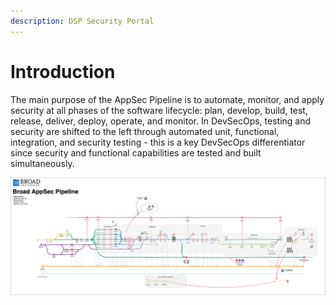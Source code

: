 ```yaml
---
description: DSP Security Portal
---
```


# Introduction

The main purpose of the AppSec Pipeline is to automate, monitor, and apply security at all phases of the software lifecycle: plan, develop, build, test, release, deliver, deploy, operate, and monitor. In DevSecOps, testing and security are shifted to the left through automated unit, functional, integration, and security testing - this is a key DevSecOps differentiator since security and functional capabilities are tested and built simultaneously.



![Broad Institute DSP - AppSec Pipeline](.gitbook/assets/broad-appsec-pipeline.png)



